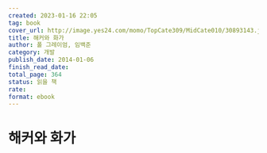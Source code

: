 ```yaml
---
created: 2023-01-16 22:05
tag: book
cover_url: http://image.yes24.com/momo/TopCate309/MidCate010/30893143.jpg
title: 해커와 화가
author: 폴 그레이엄, 임백준
category: 개발
publish_date: 2014-01-06
finish_read_date:
total_page: 364
status: 읽을 책
rate:
format: ebook
---
```


# 해커와 화가
